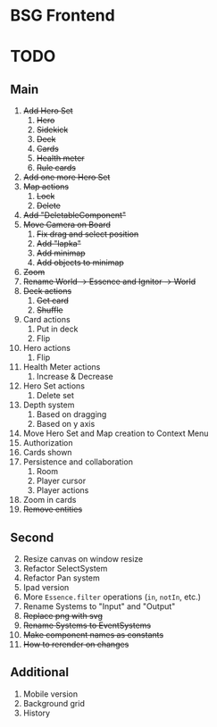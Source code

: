 # BSG Frontend

# TODO

## Main

1. ~~Add Hero Set~~
   1. ~~Hero~~
   2. ~~Sidekick~~
   3. ~~Deck~~
   4. ~~Cards~~
   5. ~~Health meter~~
   6. ~~Rule cards~~
2. ~~Add one more Hero Set~~
3. ~~Map actions~~
   1. ~~Lock~~
   2. ~~Delete~~
4. ~~Add "DeletableComponent"~~
5. ~~Move Camera on Board~~
   1. ~~Fix drag and select position~~
   2. ~~Add "lapka"~~
   3. ~~Add minimap~~
   4. ~~Add objects to minimap~~
6. ~~Zoom~~
7. ~~Rename World -> Essence and Ignitor -> World~~
8. ~~Deck actions~~
   1. ~~Get card~~
   2. ~~Shuffle~~
9. Card actions
   1. Put in deck
   2. Flip
10. Hero actions
    1. Flip
11. Health Meter actions
    1. Increase & Decrease
12. Hero Set actions
    1. Delete set
13. Depth system
    1. Based on dragging
    2. Based on y axis
14. Move Hero Set and Map creation to Context Menu
15. Authorization
16. Cards shown
17. Persistence and collaboration
    1. Room
    2. Player cursor
    3. Player actions
18. Zoom in cards
19. ~~Remove entities~~

## Second

2. Resize canvas on window resize
1. Refactor SelectSystem
1. Refactor Pan system
1. Ipad version
1. More `Essence.filter` operations (`in`, `notIn`, etc.)
1. Rename Systems to "Input" and "Output"
1. ~~Replace png with svg~~
1. ~~Rename Systems to EventSystems~~
1. ~~Make component names as constants~~
1. ~~How to rerender on changes~~

## Additional

1. Mobile version
2. Background grid
3. History
